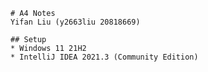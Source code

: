     # A4 Notes
    Yifan Liu (y2663liu 20818669)
 
    ## Setup
    * Windows 11 21H2
    * IntelliJ IDEA 2021.3 (Community Edition)
    